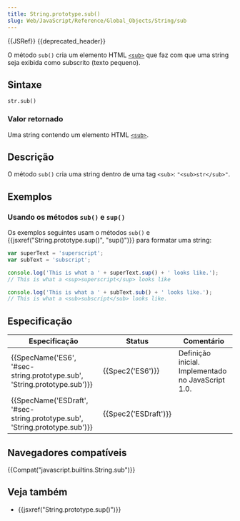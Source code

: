 ```yaml
---
title: String.prototype.sub()
slug: Web/JavaScript/Reference/Global_Objects/String/sub
---
```

{{JSRef}} {{deprecated_header}}

O método `sub()` cria um elemento HTML [`<sub>`](/pt-BR/docs/Web/HTML/Element/sub) que faz com que uma string seja exibida como subscrito (texto pequeno).

## Sintaxe

```
str.sub()
```

### Valor retornado

Uma string contendo um elemento HTML [`<sub>`](/pt-BR/docs/Web/HTML/Element/sub).

## Descrição

O método `sub()` cria uma string dentro de uma tag `<sub>`: `"<sub>str</sub>"`.

## Exemplos

### Usando os métodos `sub()` e `sup()`

Os exemplos seguintes usam o métodos `sub()` e {{jsxref("String.prototype.sup()", "sup()")}} para formatar uma string:

```js
var superText = 'superscript';
var subText = 'subscript';

console.log('This is what a ' + superText.sup() + ' looks like.');
// This is what a <sup>superscript</sup> looks like

console.log('This is what a ' + subText.sub() + ' looks like.');
// This is what a <sub>subscript</sub> looks like.
```

## Especificação

| Especificação                                                                                        | Status                       | Comentário                                         |
| ---------------------------------------------------------------------------------------------------- | ---------------------------- | -------------------------------------------------- |
| {{SpecName('ES6', '#sec-string.prototype.sub', 'String.prototype.sub')}}     | {{Spec2('ES6')}}         | Definição inicial. Implementado no JavaScript 1.0. |
| {{SpecName('ESDraft', '#sec-string.prototype.sub', 'String.prototype.sub')}} | {{Spec2('ESDraft')}} |                                                    |

## Navegadores compatíveis

{{Compat("javascript.builtins.String.sub")}}

## Veja também

- {{jsxref("String.prototype.sup()")}}
